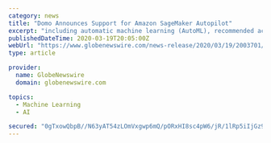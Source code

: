 ```yaml
---
category: news
title: "Domo Announces Support for Amazon SageMaker Autopilot"
excerpt: "including automatic machine learning (AutoML), recommended actions, and drag-and-drop predictive model deployment through support for Amazon SageMaker Autopilot. Amazon SageMaker Autopilot is an ..."
publishedDateTime: 2020-03-19T20:05:00Z
webUrl: "https://www.globenewswire.com/news-release/2020/03/19/2003701/0/en/Domo-Announces-Support-for-Amazon-SageMaker-Autopilot.html"
type: article

provider:
  name: GlobeNewswire
  domain: globenewswire.com

topics:
  - Machine Learning
  - AI

secured: "0gTxowQbpB//N63yAT54zLOmVxgwp6mQ/pORxHI8sc4pW6/jR/1lRp5iIjGz9drxYAPktPUGGpMXTvCksMeLUnIevoaWqpHB6XASkEYONd+VwTdBoWVt4Jixw1ZCvUIpqbj/Smw/4qKiNKRYI0Jpo4OosPXyuKrxOfFU65ljJyjmSv07oaz1b0hqRLz8b/ksLr8mhn/fiDuwIGNrgbwHdjbmKPu2J2xrm2LyGmJIxfo5tLYBsF5kmqo05UbA3RcWDyAk8ituwbkBR69Lutqs7soI64LzEdhXXEtgv+GXHh7o1+JohMK1uUW/7X32pDSZ;rt6t/eKcrLQPQ7ODH8rZ2w=="
---
```


